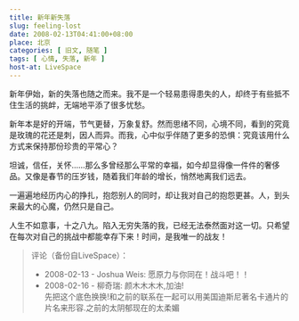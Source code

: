 ```yaml
---
title: 新年新失落
slug: feeling-lost
date: 2008-02-13T04:41:00+08:00
place: 北京
categories: [ 旧文, 随笔 ]
tags: [ 心情, 失落, 新年 ]
host-at: LiveSpace
---
```

新年伊始，新的失落也随之而来。我不是一个轻易患得患失的人，却终于有些抵不住生活的挑衅，无端地平添了很多忧愁。

新年本是好的开端，节气更替，万象复舒。然而思绪不同，心境不同，看到的究竟是玫瑰的花还是刺，因人而异。而我，心中似乎伴随了更多的恐惧：究竟该用什么方式来保持那份珍贵的平常心？

坦诚，信任，关怀……那么多曾经那么平常的幸福，如今却显得像一件件的奢侈品。又像是春节的压岁钱，随着我们年龄的增长，悄然地离我们远去。

一遍遍地经历内心的挣扎，抱怨别人的同时，却让我对自己的抱怨更甚。人，到头来最大的心魔，仍然只是自己。

人生不如意事，十之八九。陷入无穷失落的我，已经无法泰然面对这一切。只希望在每次对自己的挑战中都能幸存下来！时间，是我唯一的战友！

> 评论（备份自LiveSpace）：
>
> * 2008-02-13 - Joshua Weis: 愿原力与你同在！战斗吧！！
> * 2008-02-16 - 柳奇瑞: 颜木木木木,加油!<br>先把这个底色换换!和之前的联系在一起可以用美国迪斯尼著名卡通片的片名来形容.之前的太阴郁现在的太柔媚
